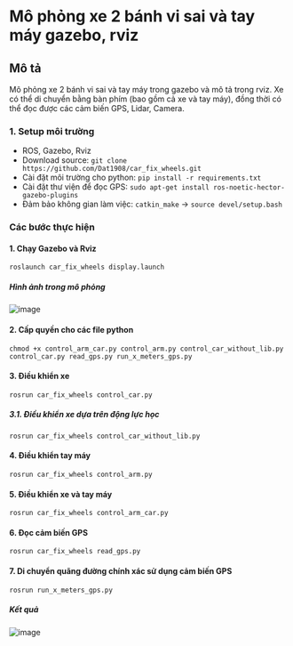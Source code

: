 # Mô phỏng xe 2 bánh vi sai và tay máy gazebo, rviz
## Mô tả
Mô phỏng xe 2 bánh vi sai và tay máy trong gazebo và mô tả trong rviz. Xe có thể di chuyển bằng bàn phím (bao gồm cả xe và tay máy), đồng thời có thể đọc được các cảm biến GPS, Lidar, Camera. 
### 1. Setup môi trường
- ROS, Gazebo, Rviz
- Download source:
```git clone https://github.com/Dat1908/car_fix_wheels.git```
- Cài đặt môi trường cho python:
```pip install -r requirements.txt```
- Cài đặt thư viện để đọc GPS:
```sudo apt-get install ros-noetic-hector-gazebo-plugins```
- Đảm bảo không gian làm việc:
```catkin_make``` -> ```source devel/setup.bash```
### Các bước thực hiện
#### 1. Chạy Gazebo và Rviz
```roslaunch car_fix_wheels display.launch```
##### Hình ảnh trong mô phỏng
![image](https://github.com/user-attachments/assets/cafd41bc-ec39-40a1-b222-8e21ccae0555)
#### 2. Cấp quyền cho các file python
```chmod +x control_arm_car.py control_arm.py control_car_without_lib.py control_car.py read_gps.py run_x_meters_gps.py```
#### 3. Điều khiển xe
```rosrun car_fix_wheels control_car.py``` 
##### 3.1. Điều khiển xe dựa trên động lực học
```rosrun car_fix_wheels control_car_without_lib.py```
#### 4. Điều khiển tay máy
```rosrun car_fix_wheels control_arm.py```
#### 5. Điều khiển xe và tay máy 
```rosrun car_fix_wheels control_arm_car.py```
#### 6. Đọc cảm biến GPS
```rosrun car_fix_wheels read_gps.py```
#### 7. Di chuyển quãng đường chính xác sử dụng cảm biến GPS
```rosrun run_x_meters_gps.py```
##### Kết quả
![image](https://github.com/user-attachments/assets/4dbdaf52-18b8-4e3d-9577-abe4ebd02afb)

